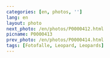 ```yaml
---
categories: [en, photos, '']
lang: en
layout: photo
next_photo: /en/photos/P0000412.html
picname: P0000413
prev_photo: /en/photos/P0000414.html
tags: [Fotofalle, Leopard, Leopards]
---
```

